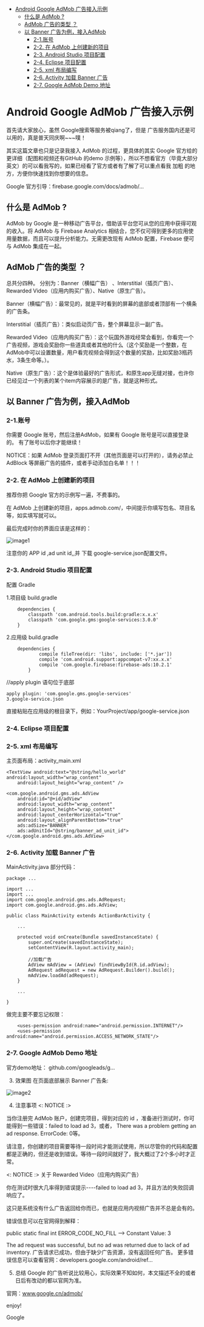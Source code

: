 - [Android Google AdMob 广告接入示例](#android-google-admob-广告接入示例)
  - [什么是 AdMob ?](#什么是-admob-)
  - [AdMob 广告的类型 ？](#admob-广告的类型-)
  - [以 Banner 广告为例，接入AdMob](#以-banner-广告为例接入admob)
    - [2-1.账号](#2-1账号)
    - [2-2. 在 AdMob 上创建新的项目](#2-2-在-admob-上创建新的项目)
    - [2-3. Android Studio 项目配置](#2-3-android-studio-项目配置)
    - [2-4. Eclipse 项目配置](#2-4-eclipse-项目配置)
    - [2-5. xml 布局编写](#2-5-xml-布局编写)
    - [2-6. Activity 加载 Banner 广告](#2-6-activity-加载-banner-广告)
    - [2-7. Google AdMob Demo 地址](#2-7-google-admob-demo-地址)

# Android Google AdMob 广告接入示例

首先请大家放心，虽然 Google搜索等服务被qiang了，但是 广告服务国内还是可以用的，真是普天同庆啊~~~噗！

其实这篇文章也只是记录我接入 AdMob 的过程，更具体的其实 Google 官方给的更详细（配图和视频还有GitHub 的demo 示例等），所以不想看官方（毕竟大部分英文）的可以看我写的，如果已经看了官方或者有了解了可以重点看我 加粗 的地方，方便你快速找到你想要的信息。

Google 官方引导：firebase.google.com/docs/admob/…

## 什么是 AdMob ?
AdMob by Google 是一种移动广告平台，借助该平台您可从您的应用中获得可观的收入。将 AdMob 与 Firebase Analytics 相结合，您不仅可得到更多的应用使用量数据，而且可以提升分析能力。无需更改现有 AdMob 配置，Firebase 便可与 AdMob 集成在一起。

## AdMob 广告的类型 ？
总共分四种。
分别为：Banner（横幅广告） 、Interstitial（插页广告）、Rewarded Video（应用内购买广告）、Native（原生广告）。

Banner（横幅广告）：最常见的，就是平时看到的屏幕的底部或者顶部有一个横条的广告条。

Interstitial（插页广告）：类似启动页广告，整个屏幕显示一副广告。

Rewarded Video（应用内购买广告）：这个玩国外游戏经常会看到，你看完一个广告视频，游戏会奖励你一些道具或者其他的什么（这个奖励是一个整数，在AdMob中可以设置数量，用户看完视频会得到这个数量的奖励，比如奖励3瓶药水，3条生命等。）。

Native（原生广告）：这个是体验最好的广告形式，和原生app无缝对接，也许你已经见过一个列表的某个item内容展示的是广告，就是这种形式。

## 以 Banner 广告为例，接入AdMob

### 2-1.账号

你需要 Google 账号，然后注册AdMob，如果有 Google 账号是可以直接登录的。
有了账号以后你才能继续！

NOTICE：如果 AdMob 登录页面打不开（其他页面是可以打开的），请务必禁止 AdBlock 等屏蔽广告的插件，或者手动添加白名单！！！

### 2-2. 在 AdMob 上创建新的项目

推荐你把 Google 官方的示例写一遍，不费事的。

在 AdMob 上创建新的项目，apps.admob.com/，中间提示你填写包名、项目名等，如实填写就可以。

最后完成时你的界面应该是这样的：

![image1](../image/ad01.png)


注意你的 APP id ,ad unit id,,并 下载 google-service.json配置文件。

### 2-3. Android Studio 项目配置

配置 Gradle

1.项目级 build.gradle

```
    dependencies {
        classpath 'com.android.tools.build:gradle:x.x.x'
        classpath 'com.google.gms:google-services:3.0.0'
    }
```

2.应用级 build.gradle

```
    dependencies {
            compile fileTree(dir: 'libs', include: ['*.jar'])
            compile 'com.android.support:appcompat-v7:xx.x.x'
            compile 'com.google.firebase:firebase-ads:10.2.1'
        }
```

//apply plugin 语句位于底部

```
apply plugin: 'com.google.gms.google-services'
3.google-service.json
```

直接粘贴在应用级的根目录下，例如：YourProject/app/google-service.json

### 2-4. Eclipse 项目配置



### 2-5. xml 布局编写

主页面布局：activity_main.xml

<RelativeLayout xmlns:android="http://schemas.android.com/apk/res/android"
    xmlns:tools="http://schemas.android.com/tools" android:layout_width="match_parent"
    xmlns:ads="http://schemas.android.com/apk/res-auto"
    android:layout_height="match_parent" android:paddingLeft="@dimen/activity_horizontal_margin"
    android:paddingRight="@dimen/activity_horizontal_margin"
    android:paddingTop="@dimen/activity_vertical_margin"
    android:paddingBottom="@dimen/activity_vertical_margin"
    tools:context=".MainActivity">

    <TextView android:text="@string/hello_world" android:layout_width="wrap_content"
        android:layout_height="wrap_content" />

    <com.google.android.gms.ads.AdView
        android:id="@+id/adView"
        android:layout_width="wrap_content"
        android:layout_height="wrap_content"
        android:layout_centerHorizontal="true"
        android:layout_alignParentBottom="true"
        ads:adSize="BANNER"
        ads:adUnitId="@string/banner_ad_unit_id">
    </com.google.android.gms.ads.AdView>

</RelativeLayout>

### 2-6. Activity 加载 Banner 广告

MainActivity.java 部分代码：
```
package ...

import ...
import ...
import com.google.android.gms.ads.AdRequest;
import com.google.android.gms.ads.AdView;

public class MainActivity extends ActionBarActivity {

    ...

    protected void onCreate(Bundle savedInstanceState) {
        super.onCreate(savedInstanceState);
        setContentView(R.layout.activity_main);

        //加载广告
        AdView mAdView = (AdView) findViewById(R.id.adView);
        AdRequest adRequest = new AdRequest.Builder().build();
        mAdView.loadAd(adRequest);
    }

    ...

}
```
做完主要不要忘记权限：

```
    <uses-permission android:name="android.permission.INTERNET"/>
    <uses-permission android:name="android.permission.ACCESS_NETWORK_STATE"/>
```
### 2-7. Google AdMob Demo 地址

官方demo地址： github.com/googleads/g…

3. 效果图
在页面底部展示 Banner 广告条:

![image2](../image/ad02.png)

4. 注意事项
<: NOTICE :>

当你注册完 AdMob 账户，创建完项目，得到对应的 id ，准备进行测试时，你可能得到一些错误：failed to load ad 3，或者， There was a problem getting an ad response. ErrorCode: 0等。

请注意，你创建的项目需要等待一段时间才能测试使用，所以尽管你的代码和配置都是正确的，但还是收到错误。等待一段时间就好了，我大概过了2个多小时才正常。

<: NOTICE :> 关于 Rewarded Video（应用内购买广告）

你在测试时很大几率得到错误提示----failed to load ad 3，并且方法的失败回调响应了。

这只是系统没有什么广告返回给你而已，也就是应用内视频广告并不总是会有的。

错误信息可以在官网得到解释：

public static final int ERROR_CODE_NO_FILL  --> Constant Value: 3

The ad request was successful, but no ad was returned due to lack of ad inventory.
广告请求已成功，但由于缺少广告资源，没有返回任何广告。
更多错误信息可以查看官网：developers.google.com/android/ref…

5. 总结
Google 的广告听说比较用心，实际效果不知如何，本文描述不全的或者日后有改动的都以官网为准。

官网：www.google.cn/admob/

enjoy!

Google